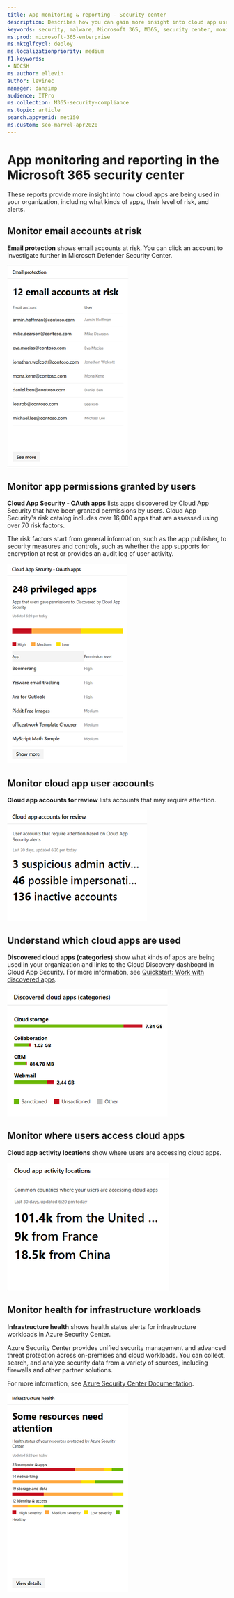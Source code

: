 ```yaml
---
title: App monitoring & reporting - Security center
description: Describes how you can gain more insight into cloud app use in your organization
keywords: security, malware, Microsoft 365, M365, security center, monitor, report, apps
ms.prod: microsoft-365-enterprise
ms.mktglfcycl: deploy
ms.localizationpriority: medium
f1.keywords:
- NOCSH
ms.author: ellevin
author: levinec
manager: dansimp
audience: ITPro
ms.collection: M365-security-compliance  
ms.topic: article
search.appverid: met150
ms.custom: seo-marvel-apr2020
---
```


# App monitoring and reporting in the Microsoft 365 security center

These reports provide more insight into how cloud apps are being used in your organization, including what kinds of apps, their level of risk, and alerts.

## Monitor email accounts at risk

**Email protection** shows email accounts at risk. You can click an account to investigate further in Microsoft Defender Security Center.

![Email protection card](../../media/email-protection.png)

## Monitor app permissions granted by users

**Cloud App Security - OAuth apps** lists apps discovered by Cloud App Security that have been granted permissions by users. Cloud App Security's risk catalog includes over 16,000 apps that are assessed using over 70 risk factors.

The risk factors start from general information, such as the app publisher, to security measures and controls, such as whether the app supports for encryption at rest or provides an audit log of user activity.

![Cloud App Security OAuth apps card](../../media/cloud-app-security-oauth-apps.png)

## Monitor cloud app user accounts

**Cloud app accounts for review** lists accounts that may require attention.

![Cloud App accounts for review card](../../media/cloud-app-accounts-for-review.png)

## Understand which cloud apps are used

**Discovered cloud apps (categories)** show what kinds of apps are being used in your organization and links to the Cloud Discovery dashboard in Cloud App Security. For more information, see [Quickstart: Work with discovered apps](https://docs.microsoft.com/cloud-app-security/discovered-apps).  

![Discovered cloud apps categories card](../../media/discovered-cloud-apps-categories.png)

## Monitor where users access cloud apps

**Cloud app activity locations** show where users are accessing cloud apps.

![Cloud App activity locations card](../../media/cloud-app-activity-locations.png)

## Monitor health for infrastructure workloads

**Infrastructure health** shows health status alerts for infrastructure workloads in Azure Security Center.

Azure Security Center provides unified security management and advanced threat protection across on-premises and cloud workloads. You can collect, search, and analyze security data from a variety of sources, including firewalls and other partner solutions.

For more information, see [Azure Security Center Documentation](https://docs.microsoft.com/azure/security-center/).

![Infrastructure health card](../../media/infrastructure-health.png)
